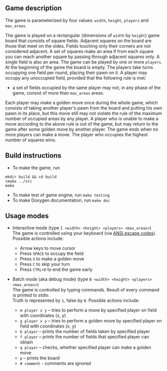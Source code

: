 ## Game description
The game is parameterized by four values: ```width```, ```height```, ```players``` and ```max_areas```.

The game is played on a rectangular (dimensions of ```width``` by ```height```) game board that consists of square fields. Adjacent squares on the board are those that meet on the sides. Fields touching only their corners are not considered adjacent. A set of squares make an area if from each square you can reach another square by passing through adjacent squares only. A single field is also an area. The game can be played by one or more ```players```. At the beginning of the game the board is empty. The players take turns occupying one field per round, placing their pawn on it. A player may occupy any unoccupied field, provided that the following rule is met: 
- a set of fields occupied by the same player may not, in any phase of the game, consist of more than ```max_areas``` areas.

Each player may make a golden move once during the whole game, which consists of taking another player's pawn from the board and putting his own pawn in its place, but this move still may not violate the rule of the maximum number of occupied areas by any player. A player who is unable to make a move according to the above rule is out of the game, but may return to the game after some golden move by another player. The game ends when no more players can make a move. The player who occupies the highest number of squares wins.

## Build instructions
- To make the game, run
```
mkdir build && cd build
cmake ../src
make
```
- To make test of game engine, run ```make testing```
- To make Doxygen documentation, run ```make doc```

## Usage modes
- Interactive mode (type ```I <width> <height> <players> <max_areas>```)\
The game is controlled using your keyboard (via [ANSI escape codes](https://en.wikipedia.org/wiki/ANSI_escape_code)). Possible actions include:
    - Arrow keys to move cursor
    - Press ```SPACE``` to occupy the field
    - Press ```G``` to make a golden move
    - Press ```C``` to skip your turn
    - Press ```CTRL+D``` to end the game early

- Batch mode (aka debug mode) (type ```B <width> <height> <players> <max_areas>```)\
The game is controlled by typing commands. Result of every command is printed to _stdio_.\
Truth is represented by ```1```, false by ```0```. Possible actions include:
    - ```m player x y``` – tries to perform a move by specified player on field with coordinates (x, y)
    - ```g player x y``` – tries to perform a golden move by specified player on field with coordinates (x, y)
    - ```b player``` – prints the number of fields taken by specified player
    - ```f player``` – prints the number of fields that specified player can obtain
    - ```q player``` – checks, whether specified player can make a golden move
    - ```p``` – prints the board
    - ```# comment``` - comments are ignored
